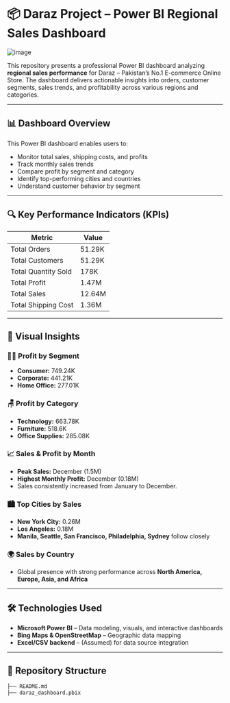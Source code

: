 # 📦 Daraz Project – Power BI Regional Sales Dashboard
![image](https://github.com/user-attachments/assets/eac746fe-514c-4396-8ccf-3a9b56aa4210)

This repository presents a professional Power BI dashboard analyzing **regional sales performance** for Daraz – Pakistan’s No.1 E-commerce Online Store. The dashboard delivers actionable insights into orders, customer segments, sales trends, and profitability across various regions and categories.

---

## 📊 Dashboard Overview

This Power BI dashboard enables users to:
- Monitor total sales, shipping costs, and profits
- Track monthly sales trends
- Compare profit by segment and category
- Identify top-performing cities and countries
- Understand customer behavior by segment

---

## 🔍 Key Performance Indicators (KPIs)

| Metric              | Value     |
|---------------------|-----------|
| Total Orders        | 51.29K    |
| Total Customers     | 51.29K    |
| Total Quantity Sold | 178K      |
| Total Profit        | 1.47M     |
| Total Sales         | 12.64M    |
| Total Shipping Cost | 1.36M     |

---

## 🧩 Visual Insights

### 🧑‍💼 Profit by Segment
- **Consumer:** 749.24K
- **Corporate:** 441.21K
- **Home Office:** 277.01K

### 🪑 Profit by Category
- **Technology:** 663.78K
- **Furniture:** 518.6K
- **Office Supplies:** 285.08K

### 📈 Sales & Profit by Month
- **Peak Sales:** December (1.5M)
- **Highest Monthly Profit:** December (0.18M)
- Sales consistently increased from January to December.

### 🏙️ Top Cities by Sales
- **New York City:** 0.26M
- **Los Angeles:** 0.18M
- **Manila, Seattle, San Francisco, Philadelphia, Sydney** follow closely

### 🌍 Sales by Country
- Global presence with strong performance across **North America, Europe, Asia, and Africa**

---

## 🛠 Technologies Used

- **Microsoft Power BI** – Data modeling, visuals, and interactive dashboards
- **Bing Maps & OpenStreetMap** – Geographic data mapping
- **Excel/CSV backend** – (Assumed) for data source integration

---

## 📂 Repository Structure

```bash
├── README.md
├── daraz_dashboard.pbix   
